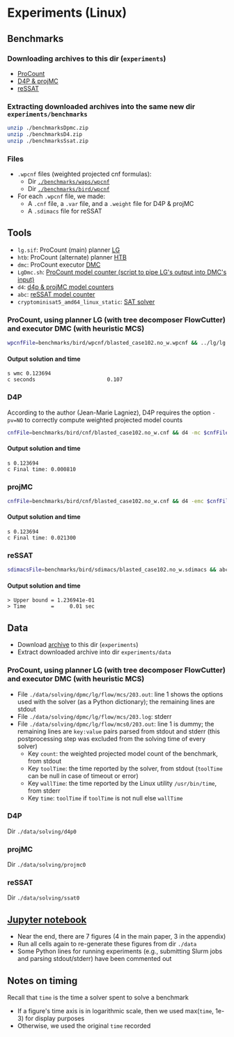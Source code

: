 # Experiments (Linux)

<!-- ####################################################################### -->

## Benchmarks

### Downloading archives to this dir (`experiments`)
- [ProCount](https://github.com/vardigroup/DPMC/releases/download/v2.0.0/benchmarksDpmc.zip)
- [D4P & projMC](https://github.com/vardigroup/DPMC/releases/download/v2.0.0/benchmarksD4.zip)
- [reSSAT](https://github.com/vardigroup/DPMC/releases/download/v2.0.0/benchmarksSsat.zip)

### Extracting downloaded archives into the same new dir `experiments/benchmarks`
```bash
unzip ./benchmarksDpmc.zip
unzip ./benchmarksD4.zip
unzip ./benchmarksSsat.zip
```

### Files
- `.wpcnf` files (weighted projected cnf formulas):
  - Dir [`./benchmarks/waps/wpcnf`](https://github.com/meelgroup/WAPS#benchmarks)
  - Dir [`./benchmarks/bird/wpcnf`](https://github.com/meelgroup/ApproxMC#how-to-cite)
- For each `.wpcnf` file, we made:
  - A `.cnf` file, a `.var` file, and a `.weight` file for D4P & projMC
  - A `.sdimacs` file for reSSAT

<!-- ####################################################################### -->

## Tools
- `lg.sif`: ProCount (main) planner [LG](../lg)
- `htb`: ProCount (alternate) planner [HTB](../htb)
- `dmc`: ProCount executor [DMC](../dmc)
- `LgDmc.sh`: [ProCount model counter (script to pipe LG's output into DMC's input)](./LgDmc.sh)
- `d4`: [d4p & projMC model counters](http://www.cril.univ-artois.fr/KC/d4.html)
- `abc`: [reSSAT model counter](https://github.com/nianzelee/ssatABC)
- `cryptominisat5_amd64_linux_static`: [SAT solver](https://github.com/msoos/cryptominisat)

### ProCount, using planner LG (with tree decomposer FlowCutter) and executor DMC (with heuristic MCS)
```bash
wpcnfFile=benchmarks/bird/wpcnf/blasted_case102.no_w.wpcnf && ../lg/lg.sif "/solvers/flow-cutter-pace17/flow_cutter_pace17 -s 1234567 -p 100" < $wpcnfFile | ../dmc/dmc --cf=$wpcnfFile --jf=-
```
#### Output solution and time
```
s wmc 0.123694
c seconds                       0.107
```

### D4P
According to the author (Jean-Marie Lagniez), D4P requires the option `-pv=NO` to correctly compute weighted projected model counts
```bash
cnfFile=benchmarks/bird/cnf/blasted_case102.no_w.cnf && d4 -mc $cnfFile -fpv=${cnfFile//cnf/var} -wFile=${cnfFile//cnf/weight} -pv=NO
```
#### Output solution and time
```
s 0.123694
c Final time: 0.000810
```

### projMC
```bash
cnfFile=benchmarks/bird/cnf/blasted_case102.no_w.cnf && d4 -emc $cnfFile -fpv=${cnfFile//cnf/var} -wFile=${cnfFile//cnf/weight}
```
#### Output solution and time
```
s 0.123694
c Final time: 0.021300
```

### reSSAT
```bash
sdimacsFile=benchmarks/bird/sdimacs/blasted_case102.no_w.sdimacs && abc -c "ssat $sdimacsFile"
```
#### Output solution and time
```
> Upper bound = 1.236941e-01
> Time        =     0.01 sec
```

<!-- ####################################################################### -->

## Data
- Download [archive](https://github.com/vardigroup/DPMC/releases/download/v2.0.0/data.zip) to this dir (`experiments`)
- Extract downloaded archive into dir `experiments/data`

### ProCount, using planner LG (with tree decomposer FlowCutter) and executor DMC (with heuristic MCS)
- File `./data/solving/dpmc/lg/flow/mcs/203.out`: line 1 shows the options used with the solver (as a Python dictionary); the remaining lines are stdout
- File `./data/solving/dpmc/lg/flow/mcs/203.log`: stderr
- File `./data/solving/dpmc/lg/flow/mcs0/203.out`: line 1 is dummy; the remaining lines are `key:value` pairs parsed from stdout and stderr (this postprocessing step was excluded from the solving time of every solver)
  - Key `count`: the weighted projected model count of the benchmark, from stdout
  - Key `toolTime`: the time reported by the solver, from stdout (`toolTime` can be null in case of timeout or error)
  - Key `wallTime`: the time reported by the Linux utility `/usr/bin/time`, from stderr
  - Key `time`: `toolTime` if `toolTime` is not null else `wallTime`

### D4P
Dir `./data/solving/d4p0`

### projMC
Dir `./data/solving/projmc0`

### reSSAT
Dir `./data/solving/ssat0`

<!-- ####################################################################### -->

## [Jupyter notebook](./procount.ipynb)
- Near the end, there are 7 figures (4 in the main paper, 3 in the appendix)
- Run all cells again to re-generate these figures from dir `./data`
- Some Python lines for running experiments (e.g., submitting Slurm jobs and parsing stdout/stderr) have been commented out

<!-- ####################################################################### -->

## Notes on timing
Recall that `time` is the time a solver spent to solve a benchmark
- If a figure's time axis is in logarithmic scale, then we used max(`time`, 1e-3) for display purposes
- Otherwise, we used the original `time` recorded
